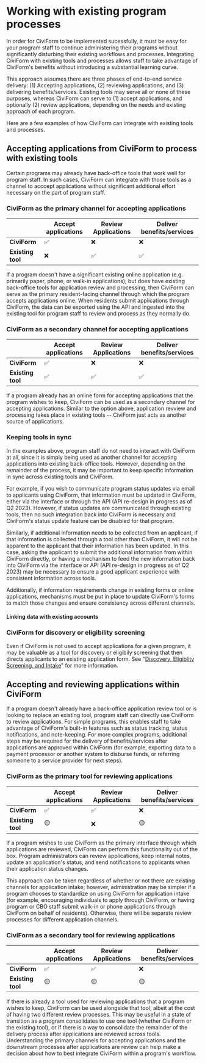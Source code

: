 # Working with existing program processes
In order for CiviForm to be implemented sucessfully, it must be easy for your program staff to continue administering their programs without significantly disturbing their existing workflows and processes. Integrating CiviForm with existing tools and processes allows staff to take advantage of CiviForm's benefits without introducing a substantial learning curve. 

This approach assumes there are three phases of end-to-end service delivery: (1) Accepting applications, (2) reviewing applications, and (3) delivering benefits/services. Existing tools may serve all or none of these purposes, whereas CiviForm can serve to (1) accept applications, and optionally (2) review applications, depending on the needs and existing approach of each program.

Here are a few examples of how CiviForm can integrate with existing tools and processes.

## Accepting applications from CiviForm to process with existing tools
Certain programs may already have back-office tools that work well for program staff. In such cases, CiviForm can integrate with those tools as a channel to acccept applications without significant additional effort necessary on the part of program staff.

### CiviForm as the primary channel for accepting applications
|  | Accept applications | Review Applications | Deliver benefits/services |
| -- | -- | -- | -- |
| **CiviForm** | ✅ | ❌ | ❌ |
| **Existing tool** | ❌ | ✅ | ✅ |

If a program doesn't have a significant existing online application (e.g. primarily paper, phone, or walk-in applications), but does have existing back-office tools for application review and processing, then CiviForm can serve as the primary resident-facing channel through which the program accepts applications online. When residents submit applications through CiviForm, the data can be exported using the API and ingested into the existing tool for program staff to review and process as they normally do.

### CiviForm as a secondary channel for accepting applications
|  | Accept applications | Review Applications | Deliver benefits/services |
| -- | -- | -- | -- |
| **CiviForm** | ✅ | ❌ | ❌ |
| **Existing tool** | ✅ | ✅ | ✅ |

If a program already has an online form for accepting applications that the program wishes to keep, CiviForm can be used as a secondary channel for accepting applications. Similar to the option above, application revview and processing takes place in existing tools -- CiviForm just acts as another source of applications.

### Keeping tools in sync
In the examples above, program staff do not need to interact with CiviForm at all, since it is simply being used as another channel for accepting applications into existing back-office tools. However, depending on the remainder of the process, it may be important to keep specific information in sync across existing tools and CiviForm.

For example, if you wish to communicate program status updates via email to applicants using CiviForm, that information must be updated in CiviForm, either via the interface or through the API (API re-design in progress as of Q2 2023). However, if status updates are communicated through existing tools, then no such integration back into CiviForm is necessary and CiviForm's status update feature can be disabled for that program.

Similarly, if additional information needs to be collected from an applicant, if that information is collected through a tool other than CiviForm, it will not be apparent to the applicant that their information has been updated. In this case, asking the applicant to submit the additional information from within CiviForm directly, or having a mechanism to feed the new information back into CiviForm via the interface or API (API re-design in progress as of Q2 2023) may be necessary to ensure a good applicant experience with consistent information across tools.

Additionally, if information requirements change in existing forms or online applications, mechanisms must be put in place to update CiviForm's forms to match those changes and ensure consistency across different channels.

#### Linking data with existing accounts

[comment]: # (TODO: Add details here.)

### CiviForm for discovery or eligibility screening
Even if CiviForm is not used to accept applications for a given program, it may be valuable as a tool for discovery or eligibily screening that then directs applicants to an existing application form. See "[Discovery, Eligiblity Screening, and Intake](discovery-eligibility-intake.md)" for more information.

## Accepting and reviewing applications within CiviForm
If a program doesn't already have a back-office application review tool or is looking to replace an existing tool, program staff can directly use CiviForm to review applications. For simple programs, this enables staff to take advantage of CiviForm's built-in features such as status tracking, status notifications, and note-keeping. For more complex programs, additional steps may be required for the delivery of benefits/services after applications are approved within CiviForm (for example, exporting data to a payment processor or another system to disburse funds, or referring someone to a service provider for next steps).

### CiviForm as the primary tool for reviewing applications
|  | Accept applications | Review Applications | Deliver benefits/services |
| -- | -- | -- | -- |
| **CiviForm** | ✅ | ✅ | ❌ |
| **Existing tool** | 🟡 | ❌ | 🟡 |

If a program wishes to use CiviForm as the primary interface through which applications are reviewed, CiviForm can perform this functionality out of the box. Program administrators can review applications, keep internal notes, update an application's status, and send notifications to applicants when their application status changes.

This approach can be taken regardless of whether or not there are existing channels for application intake; however, administration may be simpler if a program chooses to standardize on using CiviForm for application intake (for example, encouraging individuals to apply through CiviForm, or having program or CBO staff submit walk-in or phone applications through CiviForm on behalf of residents). Otherwise, there will be separate review processes for different application channels.

### CiviForm as a secondary tool for reviewing applications
|  | Accept applications | Review Applications | Deliver benefits/services |
| -- | -- | -- | -- |
| **CiviForm** | ✅ | ✅ | ❌ |
| **Existing tool** | 🟡 | 🟡 | 🟡 |

If there is already a tool used for reviewing applications that a program wishes to keep, CiviForm can be used alongside that tool, albeit at the cost of having two different review processes. This may be useful in a state of transition as a program consolidates to use one tool (whether CiviForm or the existing tool), or if there is a way to consolidate the remainder of the delivery process after applications are reviewed across tools. Understanding the primary channels for accepting applications and the downstream processes after applications are review can help make a decision about how to best integrate CiviForm within a program's workflow.
